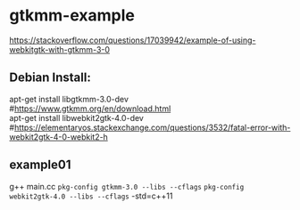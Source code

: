 # gtkmm-example

https://stackoverflow.com/questions/17039942/example-of-using-webkitgtk-with-gtkmm-3-0

## Debian Install:
apt-get install libgtkmm-3.0-dev  #https://www.gtkmm.org/en/download.html  
apt-get install libwebkit2gtk-4.0-dev  #https://elementaryos.stackexchange.com/questions/3532/fatal-error-with-webkit2gtk-4-0-webkit2-h  

## example01
g++ main.cc `pkg-config gtkmm-3.0 --libs --cflags` `pkg-config webkit2gtk-4.0 --libs --cflags` -std=c++11
